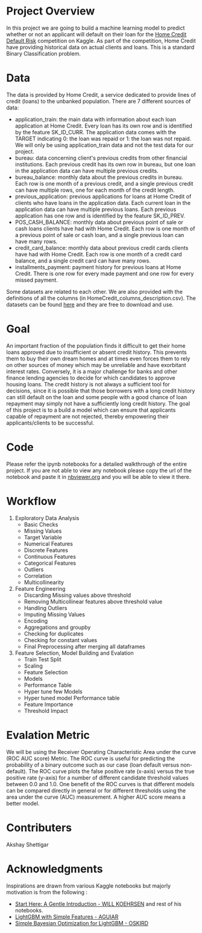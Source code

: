 
# Project Overview
In this project we are going to build a machine learning model to predict whether or not an applicant will default on their loan for the [Home Credit Default Risk](https://www.kaggle.com/c/home-credit-default-risk/data) competition  on Kaggle.  As part of the competition, Home Credit have providing historical data on actual clients and loans.
This is a standard Binary Classification problem.

# Data
The data is provided by Home Credit, a service dedicated to provide lines of credit (loans) to the unbanked population. There are 7 different sources of data:
- application_train: the main data with information about each loan application at Home Credit. Every loan has its own row and is identified by the feature SK_ID_CURR. The application data comes with the TARGET indicating 0: the loan was repaid or 1: the loan was not repaid. We will only be using application_train data and not the test data for our project.
- bureau: data concerning client's previous credits from other financial institutions. Each previous credit has its own row in bureau, but one loan in the application data can have multiple previous credits.
- bureau_balance: monthly data about the previous credits in bureau. Each row is one month of a previous credit, and a single previous credit can have multiple rows, one for each month of the credit length.
- previous_application: previous applications for loans at Home Credit of clients who have loans in the application data. Each current loan in the application data can have multiple previous loans. Each previous application has one row and is identified by the feature SK_ID_PREV.
- POS_CASH_BALANCE: monthly data about previous point of sale or cash loans clients have had with Home Credit. Each row is one month of a previous point of sale or cash loan, and a single previous loan can have many rows.
- credit_card_balance: monthly data about previous credit cards clients have had with Home Credit. Each row is one month of a credit card balance, and a single credit card can have many rows.
- installments_payment: payment history for previous loans at Home Credit. There is one row for every made payment and one row for every missed payment.

Some datasets are related to each other. We are also provided with the definitions of all the columns (in HomeCredit_columns_description.csv). The datasets can be found [here](https://www.kaggle.com/competitions/home-credit-default-risk/data) and they are free to download and use.

# Goal
An important fraction of the population finds it difficult to get their home loans approved due to insufficient or absent credit history. This prevents them to buy their own dream homes and at times even forces them to rely on other sources of money which may be unreliable and have exorbitant interest rates. Conversely, it is a major challenge for banks and other finance lending agencies to decide for which candidates to approve housing loans. The credit history is not always a sufficient tool for decisions, since it is possible that those borrowers with a long credit history can still default on the loan and some people with a good chance of loan repayment may simply not have a sufficiently long credit history.
The goal of this project is to a build a model which can ensure that applicants capable of repayment are not rejected, thereby empowering their applicants/clients to be successful.

# Code 
Please refer the ipynb notebooks for a detailed walkthrough of the entire project. If you are not able to view any notebook please copy the url of the notebook and paste it in [nbviewer.org](https://nbviewer.org/) and you will be able to view it there.

# Workflow
1.  Exploratory Data Analysis   
    - Basic Checks
    - Missing Values
    - Target Variable
    - Numerical Features
    - Discrete Features
    - Continuous Features
    - Categorical Features
    - Outliers
    - Correlation
    - Multicollinearity
2.  Feature Engineering
    - Discarding Missing values above threshold
    - Removing Multicollinear features above threshold value
    - Handling Outliers
    - Imputing Missing Values
    - Encoding
    - Aggregations and groupby
    - Checking for duplicates
    - Checking for constant values
    - Final Preprocessing after merging all dataframes
3.  Feature Selection, Model Building and Evalation  
    - Train Test Split
    - Scaling
    - Feature Selection
    - Models
    - Performance Table
    - Hyper tune few Models
    - Hyper tuned model Performance table
    - Feature Importance
    - Threshold Impact

# Evalation Metric
We will be using the Receiver Operating Characteristic Area under the curve (ROC AUC score) Metric. The ROC curve is useful for predicting the probability of a binary outcome such as our case (loan default versus non-default). The ROC curve plots the false positive rate (x-axis) versus the true positive rate (y-axis) for a number of different candidate threshold values between 0.0 and 1.0. One benefit of the ROC curves is that different models can be compared directly in general or for different thresholds using the area under the curve (AUC) measurement. A higher AUC score means a better model.

# Contributers
Akshay Shettigar

# Acknowledgments
Inspirations are drawn from various Kaggle notebooks but majorly motivation is from the following :
- [Start Here: A Gentle Introduction - WILL KOEHRSEN](https://www.kaggle.com/code/willkoehrsen/start-here-a-gentle-introduction) and rest of his notebooks.
- [LightGBM with Simple Features - AGUIAR](https://www.kaggle.com/code/jsaguiar/lightgbm-with-simple-features)
- [Simple Bayesian Optimization for LightGBM - OSKIRD](https://www.kaggle.com/code/sz8416/simple-bayesian-optimization-for-lightgbm)

